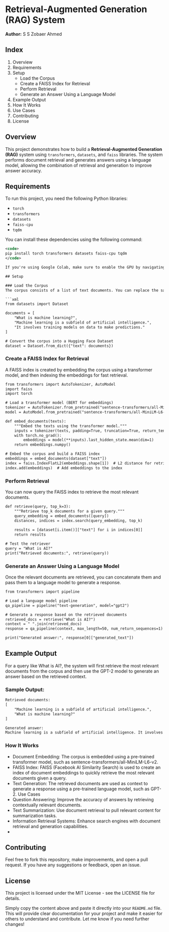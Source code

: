 # Retrieval-Augmented Generation (RAG) System

**Author:** S S Zobaer Ahmed

## Index
1. Overview
2. Requirements
3. Setup
    - Load the Corpus
    - Create a FAISS Index for Retrieval
    - Perform Retrieval
    - Generate an Answer Using a Language Model
4. Example Output
5. How It Works
6. Use Cases
7. Contributing
8. License

## Overview

This project demonstrates how to build a **Retrieval-Augmented Generation (RAG)** system using `transformers`, `datasets`, and `faiss` libraries. The system performs document retrieval and generates answers using a language model, allowing the combination of retrieval and generation to improve answer accuracy.

## Requirements

To run this project, you need the following Python libraries:
- `torch`
- `transformers`
- `datasets`
- `faiss-cpu`
- `tqdm`

You can install these dependencies using the following command:
```xml
<code>
pip install torch transformers datasets faiss-cpu tqdm
</code>

If you're using Google Colab, make sure to enable the GPU by navigating to Runtime > Change runtime type > Hardware accelerator > GPU.

## Setup

### Load the Corpus
The corpus consists of a list of text documents. You can replace the sample corpus with your own set of documents.

```xml
from datasets import Dataset

documents = [
    "What is machine learning?",
    "Machine learning is a subfield of artificial intelligence.",
    "It involves training models on data to make predictions."
]

# Convert the corpus into a Hugging Face Dataset
dataset = Dataset.from_dict({"text": documents})
```
### Create a FAISS Index for Retrieval
A FAISS index is created by embedding the corpus using a transformer model, and then indexing the embeddings for fast retrieval.

```xml
from transformers import AutoTokenizer, AutoModel
import faiss
import torch

# Load a transformer model (BERT for embeddings)
tokenizer = AutoTokenizer.from_pretrained("sentence-transformers/all-MiniLM-L6-v2")
model = AutoModel.from_pretrained("sentence-transformers/all-MiniLM-L6-v2")

def embed_documents(texts):
    """Embed the texts using the transformer model."""
    inputs = tokenizer(texts, padding=True, truncation=True, return_tensors="pt")
    with torch.no_grad():
        embeddings = model(**inputs).last_hidden_state.mean(dim=1)
    return embeddings.numpy()

# Embed the corpus and build a FAISS index
embeddings = embed_documents(dataset["text"])
index = faiss.IndexFlatL2(embeddings.shape[1])  # L2 distance for retrieval
index.add(embeddings)  # Add embeddings to the index
```
### Perform Retrieval
You can now query the FAISS index to retrieve the most relevant documents.

```xml
def retrieve(query, top_k=3):
    """Retrieve top_k documents for a given query."""
    query_embedding = embed_documents([query])
    distances, indices = index.search(query_embedding, top_k)
    
    results = [dataset[i.item()]["text"] for i in indices[0]]
    return results

# Test the retriever
query = "What is AI?"
print("Retrieved documents:", retrieve(query))
```

### Generate an Answer Using a Language Model
Once the relevant documents are retrieved, you can concatenate them and pass them to a language model to generate a response.

```xml
from transformers import pipeline

# Load a language model pipeline
qa_pipeline = pipeline("text-generation", model="gpt2")

# Generate a response based on the retrieved documents
retrieved_docs = retrieve("What is AI?")
context = " ".join(retrieved_docs)
response = qa_pipeline(context, max_length=50, num_return_sequences=1)

print("Generated answer:", response[0]["generated_text"])
```

## Example Output
For a query like What is AI?, the system will first retrieve the most relevant documents from the corpus and then use the GPT-2 model to generate an answer based on the retrieved context.

### Sample Output:
```xml
Retrieved documents: 
[
    "Machine learning is a subfield of artificial intelligence.",
    "What is machine learning?"
]

Generated answer: 
Machine learning is a subfield of artificial intelligence. It involves training models on data to make predictions.
```

### How It Works
- Document Embedding: The corpus is embedded using a pre-trained transformer model, such as sentence-transformers/all-MiniLM-L6-v2.
- FAISS Index: FAISS (Facebook AI Similarity Search) is used to create an index of document embeddings to quickly retrieve the most relevant documents given a query.
- Text Generation: The retrieved documents are used as context to generate a response using a pre-trained language model, such as GPT-2.
Use Cases
- Question Answering: Improve the accuracy of answers by retrieving contextually relevant documents.
- Text Summarization: Use document retrieval to pull relevant content for summarization tasks.
- Information Retrieval Systems: Enhance search engines with document retrieval and generation capabilities.
- 
## Contributing
Feel free to fork this repository, make improvements, and open a pull request. If you have any suggestions or feedback, open an issue.

## License
This project is licensed under the MIT License - see the LICENSE file for details.


Simply copy the content above and paste it directly into your `README.md` file. This will provide clear documentation for your project and make it easier for others to understand and contribute. Let me know if you need further changes!

